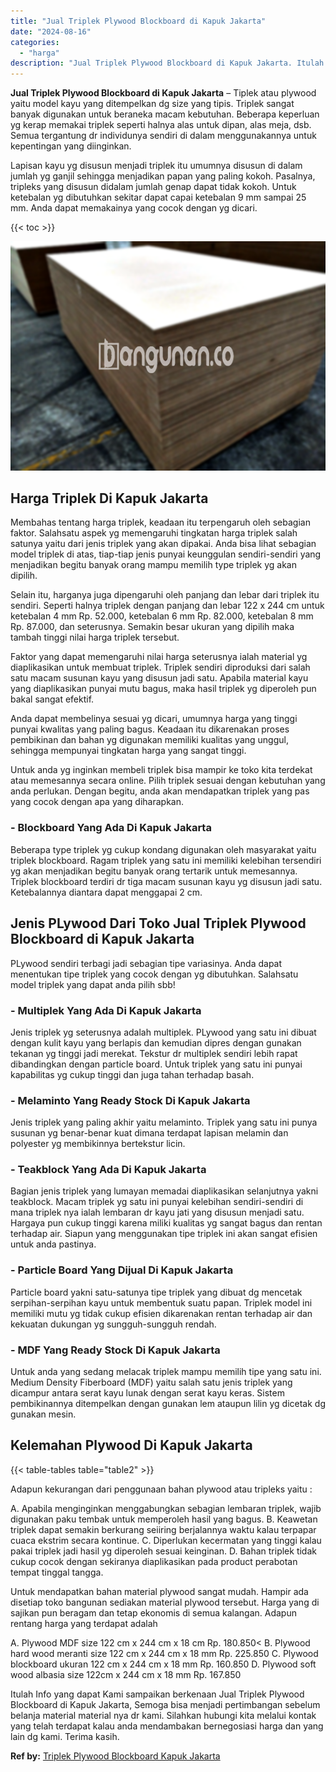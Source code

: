 ```yaml
---
title: "Jual Triplek Plywood Blockboard di Kapuk Jakarta"
date: "2024-08-16"
categories: 
  - "harga"
description: "Jual Triplek Plywood Blockboard di Kapuk Jakarta. Itulah Info yang dapat Kami sampaikan berkenaan Jual Triplek Plywood Blockboard di Kapuk Jakarta, Semoga bi..."
---
```


**Jual Triplek Plywood Blockboard di Kapuk Jakarta** – Tiplek atau plywood yaitu model kayu yang ditempelkan dg size yang tipis. Triplek sangat banyak digunakan untuk beraneka macam kebutuhan. Beberapa keperluan yg kerap memakai triplek seperti halnya alas untuk dipan, alas meja, dsb. Semua tergantung dr individunya sendiri di dalam menggunakannya untuk kepentingan yang diinginkan.

Lapisan kayu yg disusun menjadi triplek itu umumnya disusun di dalam jumlah yg ganjil sehingga menjadikan papan yang paling kokoh. Pasalnya, tripleks yang disusun didalam jumlah genap dapat tidak kokoh. Untuk ketebalan yg dibutuhkan sekitar dapat capai ketebalan 9 mm sampai 25 mm. Anda dapat memakainya yang cocok dengan yg dicari.

{{< toc >}}

![Jual Triplek Plywood Blockboard di Kapuk Jakarta](/images/jual-triplek-murah-38.png)

## Harga Triplek Di Kapuk Jakarta

Membahas tentang harga triplek, keadaan itu terpengaruh oleh sebagian faktor. Salahsatu aspek yg memengaruhi tingkatan harga triplek salah satunya yaitu dari jenis triplek yang akan dipakai. Anda bisa lihat sebagian model triplek di atas, tiap-tiap jenis punyai keunggulan sendiri-sendiri yang menjadikan begitu banyak orang mampu memilih type triplek yg akan dipilih.

Selain itu, harganya juga dipengaruhi oleh panjang dan lebar dari triplek itu sendiri. Seperti halnya triplek dengan panjang dan lebar 122 x 244 cm untuk ketebalan 4 mm Rp. 52.000, ketebalan 6 mm Rp. 82.000, ketebalan 8 mm Rp. 87.000, dan seterusnya. Semakin besar ukuran yang dipilih maka tambah tinggi nilai harga triplek tersebut.

Faktor yang dapat memengaruhi nilai harga seterusnya ialah material yg diaplikasikan untuk membuat triplek. Triplek sendiri diproduksi dari salah satu macam susunan kayu yang disusun jadi satu. Apabila material kayu yang diaplikasikan punyai mutu bagus, maka hasil triplek yg diperoleh pun bakal sangat efektif.

Anda dapat membelinya sesuai yg dicari, umumnya harga yang tinggi punyai kwalitas yang paling bagus. Keadaan itu dikarenakan proses pembikinan dan bahan yg digunakan memiliki kualitas yang unggul, sehingga mempunyai tingkatan harga yang sangat tinggi.

Untuk anda yg inginkan membeli triplek bisa mampir ke toko kita terdekat atau memesannya secara online. Pilih triplek sesuai dengan kebutuhan yang anda perlukan. Dengan begitu, anda akan mendapatkan triplek yang pas yang cocok dengan apa yang diharapkan.

### \- Blockboard Yang Ada Di Kapuk Jakarta

Beberapa type triplek yg cukup kondang digunakan oleh masyarakat yaitu triplek blockboard. Ragam triplek yang satu ini memiliki kelebihan tersendiri yg akan menjadikan begitu banyak orang tertarik untuk memesannya. Triplek blockboard terdiri dr tiga macam susunan kayu yg disusun jadi satu. Ketebalannya diantara dapat menggapai 2 cm.

## Jenis PLywood Dari Toko Jual Triplek Plywood Blockboard di Kapuk Jakarta

PLywood sendiri terbagi jadi sebagian tipe variasinya. Anda dapat menentukan tipe triplek yang cocok dengan yg dibutuhkan. Salahsatu model triplek yang dapat anda pilih sbb!

### \- Multiplek Yang Ada Di Kapuk Jakarta

Jenis triplek yg seterusnya adalah multiplek. PLywood yang satu ini dibuat dengan kulit kayu yang berlapis dan kemudian dipres dengan gunakan tekanan yg tinggi jadi merekat. Tekstur dr multiplek sendiri lebih rapat dibandingkan dengan particle board. Untuk triplek yang satu ini punyai kapabilitas yg cukup tinggi dan juga tahan terhadap basah.

### \- Melaminto Yang Ready Stock Di Kapuk Jakarta

Jenis triplek yang paling akhir yaitu melaminto. Triplek yang satu ini punya susunan yg benar-benar kuat dimana terdapat lapisan melamin dan polyester yg membikinnya bertekstur licin.

### \- Teakblock Yang Ada Di Kapuk Jakarta

Bagian jenis triplek yang lumayan memadai diaplikasikan selanjutnya yakni teakblock. Macam triplek yg satu ini punyai kelebihan sendiri-sendiri di mana triplek nya ialah lembaran dr kayu jati yang disusun menjadi satu. Hargaya pun cukup tinggi karena miliki kualitas yg sangat bagus dan rentan terhadap air. Siapun yang menggunakan tipe triplek ini akan sangat efisien untuk anda pastinya.

### \- Particle Board Yang Dijual Di Kapuk Jakarta

Particle board yakni satu-satunya tipe triplek yang dibuat dg mencetak serpihan-serpihan kayu untuk membentuk suatu papan. Triplek model ini memiliki mutu yg tidak cukup efisien dikarenakan rentan terhadap air dan kekuatan dukungan yg sungguh-sungguh rendah.

### \- MDF Yang Ready Stock Di Kapuk Jakarta

Untuk anda yang sedang melacak triplek mampu memilih tipe yang satu ini. Medium Density Fiberboard (MDF) yaitu salah satu jenis triplek yang dicampur antara serat kayu lunak dengan serat kayu keras. Sistem pembikinannya ditempelkan dengan gunakan lem ataupun lilin yg dicetak dg gunakan mesin.

## Kelemahan Plywood Di Kapuk Jakarta

{{< table-tables table="table2" >}}

Adapun kekurangan dari penggunaan bahan plywood atau tripleks yaitu :

A. Apabila menginginkan menggabungkan sebagian lembaran triplek, wajib digunakan paku tembak untuk memperoleh hasil yang bagus. B. Keawetan triplek dapat semakin berkurang seiiring berjalannya waktu kalau terpapar cuaca ekstrim secara kontinue. C. Diperlukan kecermatan yang tinggi kalau pakai triplek jadi hasil yg diperoleh sesuai keinginan. D. Bahan triplek tidak cukup cocok dengan sekiranya diaplikasikan pada product perabotan tempat tinggal tangga.

Untuk mendapatkan bahan material plywood sangat mudah. Hampir ada disetiap toko bangunan sediakan material plywood tersebut. Harga yang di sajikan pun beragam dan tetap ekonomis di semua kalangan. Adapun rentang harga yang terdapat adalah

A. Plywood MDF size 122 cm x 244 cm x 18 cm Rp. 180.850< B. Plywood hard wood meranti size 122 cm x 244 cm x 18 mm Rp. 225.850 C. Plywood blockboard ukuran 122 cm x 244 cm x 18 mm Rp. 160.850 D. Plywood soft wood albasia size 122cm x 244 cm x 18 mm Rp. 167.850

Itulah Info yang dapat Kami sampaikan berkenaan Jual Triplek Plywood Blockboard di Kapuk Jakarta, Semoga bisa menjadi pertimbangan sebelum belanja material material nya dr kami. Silahkan hubungi kita melalui kontak yang telah terdapat kalau anda mendambakan bernegosiasi harga dan yang lain dg kami. Terima kasih.

**Ref by:** [Triplek Plywood Blockboard Kapuk Jakarta](https://id.wikipedia.org/wiki/Triplek)

